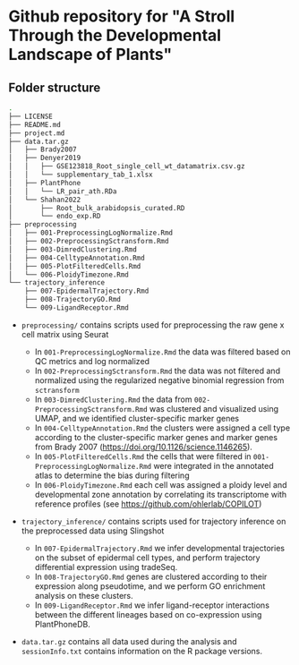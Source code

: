 # Github repository for "A Stroll Through the Developmental Landscape of Plants"

## Folder structure

```bash
.
├── LICENSE
├── README.md
├── project.md
├── data.tar.gz
│   ├── Brady2007
│   ├── Denyer2019
│   │   ├── GSE123818_Root_single_cell_wt_datamatrix.csv.gz
│   │   └── supplementary_tab_1.xlsx
│   ├── PlantPhone
│   │   └── LR_pair_ath.RDa
│   └── Shahan2022
│       ├── Root_bulk_arabidopsis_curated.RD
│       └── endo_exp.RD
├── preprocessing
│   ├── 001-PreprocessingLogNormalize.Rmd
│   ├── 002-PreprocessingSctransform.Rmd
│   ├── 003-DimredClustering.Rmd
│   ├── 004-CelltypeAnnotation.Rmd
│   ├── 005-PlotFilteredCells.Rmd
│   └── 006-PloidyTimezone.Rmd
└── trajectory_inference
    ├── 007-EpidermalTrajectory.Rmd
    ├── 008-TrajectoryGO.Rmd
    └── 009-LigandReceptor.Rmd
```


- `preprocessing/` contains scripts used for preprocessing the raw gene x cell matrix using Seurat
    * In `001-PreprocessingLogNormalize.Rmd` the data was filtered based on QC metrics and log normalized
    * In `002-PreprocessingSctransform.Rmd` the data was not filtered and normalized using the regularized negative binomial regression from `sctransform`
    * In `003-DimredClustering.Rmd` the data from `002-PreprocessingSctransform.Rmd` was clustered and visualized using UMAP, and we identified cluster-specific marker genes
    * In `004-CelltypeAnnotation.Rmd` the clusters were assigned a cell type according to the cluster-specific marker genes and marker genes from Brady 2007 (https://doi.org/10.1126/science.1146265). 
    * In `005-PlotFilteredCells.Rmd` the cells that were filtered in `001-PreprocessingLogNormalize.Rmd` were integrated in the annotated atlas to determine the bias during filtering
    * In `006-PloidyTimezone.Rmd` each cell was assigned a ploidy level and developmental zone annotation by correlating its transcriptome with reference profiles (see https://github.com/ohlerlab/COPILOT)

- `trajectory_inference/` contains scripts used for trajectory inference on the preprocessed data using Slingshot
    * In `007-EpidermalTrajectory.Rmd` we infer developmental trajectories on the subset of epidermal cell types, and perform trajectory differential expression using tradeSeq. 
    * In `008-TrajectoryGO.Rmd` genes are clustered according to their expression along pseudotime, and we perform GO enrichment analysis on these clusters. 
    * In `009-LigandReceptor.Rmd` we infer ligand-receptor interactions between the different lineages based on co-expression using PlantPhoneDB. 
    
- `data.tar.gz` contains all data used during the analysis and `sessionInfo.txt` contains information on the R package versions. 

